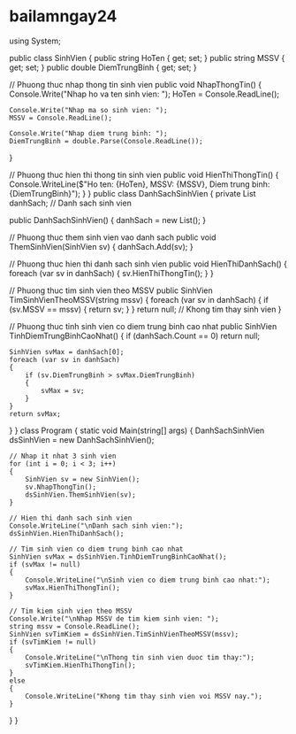 # bailamngay24
using System;

public class SinhVien { public string HoTen { get; set; } public string MSSV { get; set; } public double DiemTrungBinh { get; set; }

// Phuong thuc nhap thong tin sinh vien
public void NhapThongTin()
{
    Console.Write("Nhap ho va ten sinh vien: ");
    HoTen = Console.ReadLine();

    Console.Write("Nhap ma so sinh vien: ");
    MSSV = Console.ReadLine();

    Console.Write("Nhap diem trung binh: ");
    DiemTrungBinh = double.Parse(Console.ReadLine());
}

// Phuong thuc hien thi thong tin sinh vien
public void HienThiThongTin()
{
    Console.WriteLine($"Ho ten: {HoTen}, MSSV: {MSSV}, Diem trung binh: {DiemTrungBinh}");
}
} public class DanhSachSinhVien { private List danhSach; // Danh sach sinh vien

public DanhSachSinhVien()
{
    danhSach = new List<SinhVien>();
}

// Phuong thuc them sinh vien vao danh sach
public void ThemSinhVien(SinhVien sv)
{
    danhSach.Add(sv);
}

// Phuong thuc hien thi danh sach sinh vien
public void HienThiDanhSach()
{
    foreach (var sv in danhSach)
    {
        sv.HienThiThongTin();
    }
}

// Phuong thuc tim sinh vien theo MSSV
public SinhVien TimSinhVienTheoMSSV(string mssv)
{
    foreach (var sv in danhSach)
    {
        if (sv.MSSV == mssv)
        {
            return sv;
        }
    }
    return null; // Khong tim thay sinh vien
}

// Phuong thuc tinh sinh vien co diem trung binh cao nhat
public SinhVien TinhDiemTrungBinhCaoNhat()
{
    if (danhSach.Count == 0)
        return null;

    SinhVien svMax = danhSach[0];
    foreach (var sv in danhSach)
    {
        if (sv.DiemTrungBinh > svMax.DiemTrungBinh)
        {
            svMax = sv;
        }
    }
    return svMax;
}
} class Program { static void Main(string[] args) { DanhSachSinhVien dsSinhVien = new DanhSachSinhVien();

    // Nhap it nhat 3 sinh vien
    for (int i = 0; i < 3; i++)
    {
        SinhVien sv = new SinhVien();
        sv.NhapThongTin();
        dsSinhVien.ThemSinhVien(sv);
    }

    // Hien thi danh sach sinh vien
    Console.WriteLine("\nDanh sach sinh vien:");
    dsSinhVien.HienThiDanhSach();

    // Tim sinh vien co diem trung binh cao nhat
    SinhVien svMax = dsSinhVien.TinhDiemTrungBinhCaoNhat();
    if (svMax != null)
    {
        Console.WriteLine("\nSinh vien co diem trung binh cao nhat:");
        svMax.HienThiThongTin();
    }

    // Tim kiem sinh vien theo MSSV
    Console.Write("\nNhap MSSV de tim kiem sinh vien: ");
    string mssv = Console.ReadLine();
    SinhVien svTimKiem = dsSinhVien.TimSinhVienTheoMSSV(mssv);
    if (svTimKiem != null)
    {
        Console.WriteLine("\nThong tin sinh vien duoc tim thay:");
        svTimKiem.HienThiThongTin();
    }
    else
    {
        Console.WriteLine("Khong tim thay sinh vien voi MSSV nay.");
    }
}
}
